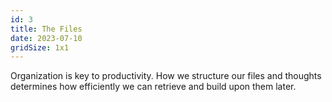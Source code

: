 ```yaml
---
id: 3
title: The Files
date: 2023-07-10
gridSize: 1x1
---
```


Organization is key to productivity. How we structure our files and thoughts determines how efficiently we can retrieve and build upon them later.